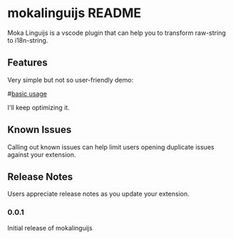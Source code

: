 # mokalinguijs README

Moka Linguijs is a vscode plugin that can help you to transform raw-string to i18n-string.

## Features

Very simple but not so user-friendly demo:

#[basic usage](https://github.com/southerncross/mokalinguijs/blob/master/images/basic_usage.gif)

I'll keep optimizing it.

## Known Issues

Calling out known issues can help limit users opening duplicate issues against your extension.

## Release Notes

Users appreciate release notes as you update your extension.

### 0.0.1

Initial release of mokalinguijs
